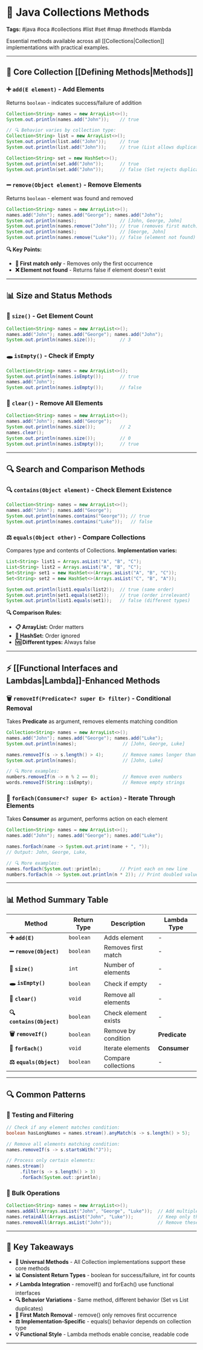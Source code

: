 # 🔧 Java Collections Methods

**Tags:** #java #oca #collections #list #set #map #methods #lambda  

Essential methods available across all [[Collections|Collection]] implementations with practical examples.

---

## 🔧 Core Collection [[Defining Methods|Methods]]

### ➕ `add(E element)` - Add Elements

Returns `boolean` - indicates success/failure of addition

```java
Collection<String> names = new ArrayList<>();
System.out.println(names.add("John"));    // true

// 🔍 Behavior varies by collection type:
Collection<String> list = new ArrayList<>();
System.out.println(list.add("John"));     // true
System.out.println(list.add("John"));     // true (List allows duplicates)

Collection<String> set = new HashSet<>();
System.out.println(set.add("John"));      // true  
System.out.println(set.add("John"));      // false (Set rejects duplicates)
```

### ➖ `remove(Object element)` - Remove Elements

Returns `boolean` - element was found and removed

```java
Collection<String> names = new ArrayList<>();
names.add("John"); names.add("George"); names.add("John");
System.out.println(names);                // [John, George, John]
System.out.println(names.remove("John")); // true (removes first match)
System.out.println(names);                // [George, John]
System.out.println(names.remove("Luke")); // false (element not found)
```

**🔍 Key Points:**

- **🎯 First match only** - Removes only the first occurrence
- **❌ Element not found** - Returns false if element doesn't exist

---

## 📊 Size and Status Methods

### 📏 `size()` - Get Element Count

```java
Collection<String> names = new ArrayList<>();
names.add("John"); names.add("George"); names.add("John");
System.out.println(names.size());         // 3
```

### 🕳️ `isEmpty()` - Check if Empty

```java
Collection<String> names = new ArrayList<>();
System.out.println(names.isEmpty());      // true
names.add("John");
System.out.println(names.isEmpty());      // false
```

### 🧹 `clear()` - Remove All Elements

```java
Collection<String> names = new ArrayList<>();
names.add("John"); names.add("George");
System.out.println(names.size());         // 2
names.clear();
System.out.println(names.size());         // 0
System.out.println(names.isEmpty());      // true
```

---

## 🔍 Search and Comparison Methods

### 🔍 `contains(Object element)` - Check Element Existence

```java
Collection<String> names = new ArrayList<>();
names.add("John"); names.add("George");
System.out.println(names.contains("George")); // true
System.out.println(names.contains("Luke"));   // false
```

### ⚖️ `equals(Object other)` - Compare Collections

Compares type and contents of Collections. **Implementation varies:**

```java
List<String> list1 = Arrays.asList("A", "B", "C");
List<String> list2 = Arrays.asList("A", "B", "C");
Set<String> set1 = new HashSet<>(Arrays.asList("A", "B", "C"));
Set<String> set2 = new HashSet<>(Arrays.asList("C", "B", "A"));

System.out.println(list1.equals(list2));  // true (same order)
System.out.println(set1.equals(set2));    // true (order irrelevant)
System.out.println(list1.equals(set1));   // false (different types)
```

**🔍 Comparison Rules:**

- **📋 ArrayList:** Order matters
- **🔢 HashSet:** Order ignored
- **🆚 Different types:** Always false

---

## ⚡ [[Functional Interfaces and Lambdas|Lambda]]-Enhanced Methods

### 🗑️ `removeIf(Predicate<? super E> filter)` - Conditional Removal

Takes **Predicate** as argument, removes elements matching condition

```java
Collection<String> names = new ArrayList<>();
names.add("John"); names.add("George"); names.add("Luke");
System.out.println(names);                 // [John, George, Luke]

names.removeIf(s -> s.length() > 4);       // Remove names longer than 4 chars
System.out.println(names);                 // [John, Luke]

// 🔍 More examples:
numbers.removeIf(n -> n % 2 == 0);         // Remove even numbers
words.removeIf(String::isEmpty);           // Remove empty strings
```

### 🔄 `forEach(Consumer<? super E> action)` - Iterate Through Elements

Takes **Consumer** as argument, performs action on each element

```java
Collection<String> names = new ArrayList<>();
names.add("John"); names.add("George"); names.add("Luke");

names.forEach(name -> System.out.print(name + ", "));
// Output: John, George, Luke,

// 🔍 More examples:
names.forEach(System.out::println);       // Print each on new line
numbers.forEach(n -> System.out.println(n * 2)); // Print doubled values
```

---

## 📊 Method Summary Table

|Method|Return Type|Description|Lambda Type|
|---|---|---|---|
|**➕ `add(E)`**|`boolean`|Adds element|-|
|**➖ `remove(Object)`**|`boolean`|Removes first match|-|
|**📏 `size()`**|`int`|Number of elements|-|
|**🕳️ `isEmpty()`**|`boolean`|Check if empty|-|
|**🧹 `clear()`**|`void`|Remove all elements|-|
|**🔍 `contains(Object)`**|`boolean`|Check element exists|-|
|**🗑️ `removeIf()`**|`boolean`|Remove by condition|**Predicate**|
|**🔄 `forEach()`**|`void`|Iterate elements|**Consumer**|
|**⚖️ `equals(Object)`**|`boolean`|Compare collections|-|

---

## 🔍 Common Patterns

### 🧪 Testing and Filtering

```java
// Check if any element matches condition:
boolean hasLongNames = names.stream().anyMatch(s -> s.length() > 5);

// Remove all elements matching condition:
names.removeIf(s -> s.startsWith("J"));

// Process only certain elements:
names.stream()
     .filter(s -> s.length() > 3)
     .forEach(System.out::println);
```

### 🔄 Bulk Operations

```java
Collection<String> names = new ArrayList<>();
names.addAll(Arrays.asList("John", "George", "Luke"));  // Add multiple
names.retainAll(Arrays.asList("John", "Luke"));         // Keep only these
names.removeAll(Arrays.asList("John"));                 // Remove these
```

---

## 🎯 Key Takeaways

- **🔧 Universal Methods** - All Collection implementations support these core methods
- **📊 Consistent Return Types** - boolean for success/failure, int for counts
- **⚡ Lambda Integration** - removeIf() and forEach() use functional interfaces
- **🔍 Behavior Variations** - Same method, different behavior (Set vs List duplicates)
- **🚫 First Match Removal** - remove() only removes first occurrence
- **⚖️ Implementation-Specific** - equals() behavior depends on collection type
- **💡 Functional Style** - Lambda methods enable concise, readable code

---